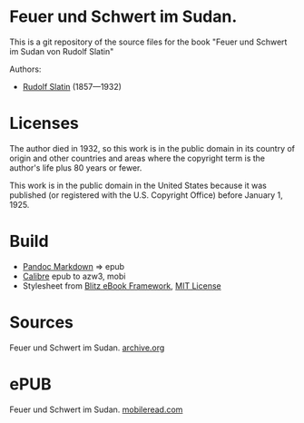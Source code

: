 # Feuer und Schwert im Sudan.

This is a git repository of the source files for the book
"Feuer und Schwert im Sudan von Rudolf Slatin"

Authors:

* [Rudolf Slatin](https://de.wikipedia.org/wiki/Rudolf_Slatin) (1857—1932)


# Licenses
The author died in 1932, so this work is in the public domain in its country of
origin and other countries and areas where the copyright term is the author's life
plus 80 years or fewer.

This work is in the public domain in the United States because it was published
(or registered with the U.S. Copyright Office) before January 1, 1925.



# Build
* [Pandoc Markdown](https://pandoc.org/MANUAL.html#pandocs-markdown) => epub
* [Calibre](https://calibre-ebook.com/) epub to azw3, mobi
* Stylesheet from [Blitz eBook Framework](https://friendsofepub.github.io/Blitz/), [MIT License](https://github.com/FriendsOfEpub/Blitz/blob/master/LICENSE)

# Sources
Feuer und Schwert im Sudan. [archive.org](https://archive.org/details/feuerundschwerti00slatuoft/mode/2up)

# ePUB
Feuer und Schwert im Sudan. [mobileread.com](https://www.mobileread.com/forums/showthread.php?t=337559)
